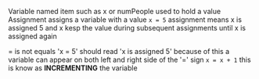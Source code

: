 Variable 
	named item such as x or numPeople
	used to hold a value
Assignment 
	assigns a variable with a value 
		`x = 5`
	assignment means x is assigned 5 and x kesp the value during subsequent assignments until x is assigned again 

= is not equals
	'x = 5' should read 'x is assigned 5'
	because of this a variable can appear on both left and right side of the '=' sign
		`x = x + 1`
	this is know as **INCREMENTING** the variable



